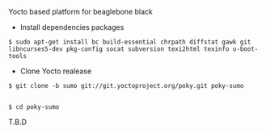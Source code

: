 
Yocto based platform for beaglebone black


*  Install dependencies packages 
~~~
$ sudo apt-get install bc build-essential chrpath diffstat gawk git libncurses5-dev pkg-config socat subversion texi2html texinfo u-boot-tools
~~~

*  Clone Yocto realease

~~~
$ git clone -b sumo git://git.yoctoproject.org/poky.git poky-sumo


$ cd poky-sumo
~~~

T.B.D

